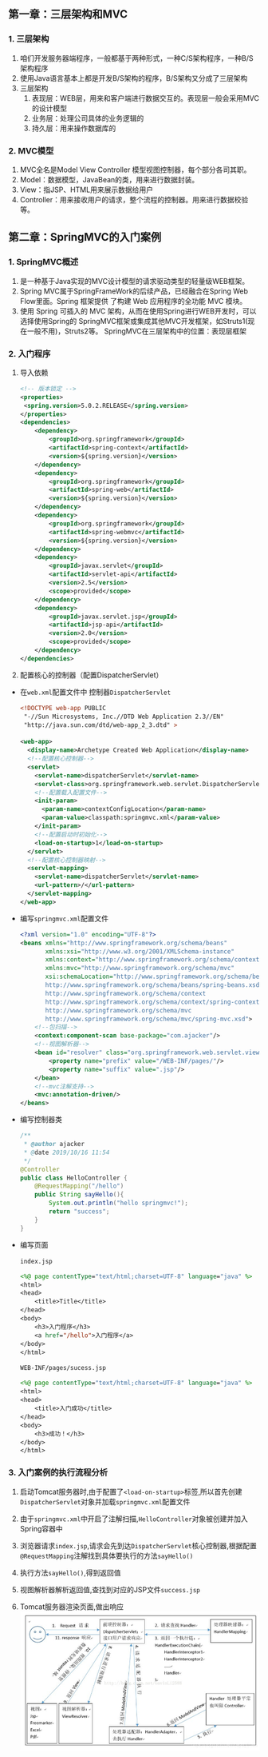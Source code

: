 ## 第一章：三层架构和MVC

### 1. 三层架构 

1. 咱们开发服务器端程序，一般都基于两种形式，一种C/S架构程序，一种B/S架构程序 
2. 使用Java语言基本上都是开发B/S架构的程序，B/S架构又分成了三层架构 
3. 三层架构
     1. 表现层：WEB层，用来和客户端进行数据交互的。表现层一般会采用MVC的设计模型 
     2. 业务层：处理公司具体的业务逻辑的 
     3. 持久层：用来操作数据库的 
### 2. MVC模型 

1. MVC全名是Model View Controller 模型视图控制器，每个部分各司其职。 
2. Model：数据模型，JavaBean的类，用来进行数据封装。
3. View：指JSP、HTML用来展示数据给用户
4. Controller：用来接收用户的请求，整个流程的控制器。用来进行数据校验等。 

##  第二章：SpringMVC的入门案例 

### 1. SpringMVC概述

1. 是一种基于Java实现的MVC设计模型的请求驱动类型的轻量级WEB框架。
2. Spring MVC属于SpringFrameWork的后续产品，已经融合在Spring Web Flow里面。Spring 框架提供 了构建 Web 应用程序的全功能 MVC 模块。
3. 使用 Spring 可插入的 MVC 架构，从而在使用Spring进行WEB开发时，可以选择使用Spring的 SpringMVC框架或集成其他MVC开发框架，如Struts1(现在一般不用)，Struts2等。
SpringMVC在三层架构中的位置：表现层框架 

### 2. 入门程序

1. 导入依赖

   ```xml
   <!-- 版本锁定 -->
   <properties>
   	<spring.version>5.0.2.RELEASE</spring.version>
   </properties>
   <dependencies>
       <dependency>
           <groupId>org.springframework</groupId>
           <artifactId>spring-context</artifactId>
           <version>${spring.version}</version>
       </dependency>
       <dependency>
           <groupId>org.springframework</groupId>
           <artifactId>spring-web</artifactId>
           <version>${spring.version}</version>
       </dependency>
       <dependency>
           <groupId>org.springframework</groupId>
           <artifactId>spring-webmvc</artifactId>
           <version>${spring.version}</version>
       </dependency>
       <dependency>
           <groupId>javax.servlet</groupId>
           <artifactId>servlet-api</artifactId>
           <version>2.5</version>
           <scope>provided</scope>
       </dependency>
       <dependency>
           <groupId>javax.servlet.jsp</groupId>
           <artifactId>jsp-api</artifactId>
           <version>2.0</version>
           <scope>provided</scope>
       </dependency>
   </dependencies>
   ```

2.  配置核心的控制器（配置DispatcherServlet） 

   - 在`web.xml`配置文件中	控制器`DispatcherServlet `

     ```xml
     <!DOCTYPE web-app PUBLIC
      "-//Sun Microsystems, Inc.//DTD Web Application 2.3//EN"
      "http://java.sun.com/dtd/web-app_2_3.dtd" >
     
     <web-app>
       <display-name>Archetype Created Web Application</display-name>
       <!--配置核心控制器-->
       <servlet>
         <servlet-name>dispatcherServlet</servlet-name>
         <servlet-class>org.springframework.web.servlet.DispatcherServlet</servlet-class>
         <!--配置载入配置文件-->
         <init-param>
           <param-name>contextConfigLocation</param-name>
           <param-value>classpath:springmvc.xml</param-value>
         </init-param>
         <!--配置启动时初始化-->
         <load-on-startup>1</load-on-startup>
       </servlet>
       <!--配置核心控制器映射-->
       <servlet-mapping>
         <servlet-name>dispatcherServlet</servlet-name>
         <url-pattern>/</url-pattern>
       </servlet-mapping>
     </web-app>
     ```

   - 编写`springmvc.xml`配置文件

     ```xml
     <?xml version="1.0" encoding="UTF-8"?>
     <beans xmlns="http://www.springframework.org/schema/beans"
            xmlns:xsi="http://www.w3.org/2001/XMLSchema-instance"
            xmlns:context="http://www.springframework.org/schema/context"
            xmlns:mvc="http://www.springframework.org/schema/mvc"
            xsi:schemaLocation="http://www.springframework.org/schema/beans
            http://www.springframework.org/schema/beans/spring-beans.xsd
            http://www.springframework.org/schema/context
            http://www.springframework.org/schema/context/spring-context.xsd
            http://www.springframework.org/schema/mvc
            http://www.springframework.org/schema/mvc/spring-mvc.xsd">
         <!--包扫描-->
         <context:component-scan base-package="com.ajacker"/>
         <!--视图解析器-->
         <bean id="resolver" class="org.springframework.web.servlet.view.InternalResourceViewResolver">
             <property name="prefix" value="/WEB-INF/pages/"/>
             <property name="suffix" value=".jsp"/>
         </bean>
         <!--mvc注解支持-->
         <mvc:annotation-driven/>
     </beans>
     ```

   - 编写控制器类

     ```java
     /**
      * @author ajacker
      * @date 2019/10/16 11:54
      */
     @Controller
     public class HelloController {
         @RequestMapping("/hello")
         public String sayHello(){
             System.out.println("hello springmvc!");
             return "success";
         }
     }
     ```

   - 编写页面

     `index.jsp`

     ```jsp
     <%@ page contentType="text/html;charset=UTF-8" language="java" %>
     <html>
     <head>
         <title>Title</title>
     </head>
     <body>
         <h3>入门程序</h3>
         <a href="/hello">入门程序</a>
     </body>
     </html>
     ```

     `WEB-INF/pages/sucess.jsp`

     ```jsp
     <%@ page contentType="text/html;charset=UTF-8" language="java" %>
     <html>
     <head>
         <title>入门成功</title>
     </head>
     <body>
         <h3>成功！</h3>
     </body>
     </html>
     ```

### 3. 入门案例的执行流程分析

1. 启动Tomcat服务器时,由于配置了`<load-on-startup>`标签,所以首先创建`DispatcherServlet`对象并加载`springmvc.xml`配置文件

2. 由于`springmvc.xml`中开启了注解扫描,`HelloController`对象被创建并加入Spring容器中
3. 浏览器请求`index.jsp`,请求会先到达`DispatcherServlet`核心控制器,根据配置`@RequestMapping`注解找到具体要执行的方法`sayHello()`
4. 执行方法`sayHello()`,得到返回值
5. 视图解析器解析返回值,查找到对应的JSP文件`success.jsp`
6. Tomcat服务器渲染页面,做出响应 ![在这里插入图片描述](SpringMVC笔记.assets/20190708192440136.jpg) 

